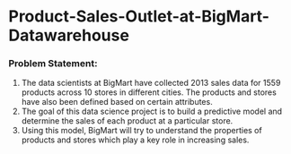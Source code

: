 # Product-Sales-Outlet-at-BigMart-Datawarehouse
### Problem Statement:  
1. The data scientists at BigMart have collected 2013 sales data for 1559 products across 10 stores in different cities. The products and stores have also been defined based on certain attributes.   
2. The goal of this data science project is to build a predictive model and determine the sales of each product at a particular store.   
3. Using this model, BigMart will try to understand the properties of products and stores which play a key role in increasing sales.
